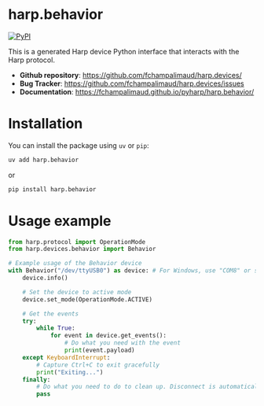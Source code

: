# harp.behavior

[![PyPI](https://img.shields.io/pypi/v/harp.behavior)](https://pypi.org/project/harp.behavior/)

This is a generated Harp device Python interface that interacts with the Harp protocol.

- **Github repository**: <https://github.com/fchampalimaud/harp.devices/>
- **Bug Tracker**: <https://github.com/fchampalimaud/harp.devices/issues>
- **Documentation**: <https://fchampalimaud.github.io/pyharp/harp.behavior/>

# Installation
You can install the package using `uv` or `pip`:

```bash
uv add harp.behavior
```
or

```bash
pip install harp.behavior
```

# Usage example

```python
from harp.protocol import OperationMode
from harp.devices.behavior import Behavior

# Example usage of the Behavior device
with Behavior("/dev/ttyUSB0") as device: # For Windows, use "COM8" or similar
    device.info()

    # Set the device to active mode
    device.set_mode(OperationMode.ACTIVE)

    # Get the events
    try:
        while True:
            for event in device.get_events():
                # Do what you need with the event
                print(event.payload)
    except KeyboardInterrupt:
        # Capture Ctrl+C to exit gracefully
        print("Exiting...")
    finally:
        # Do what you need to do to clean up. Disconnect is automatically called with the "with" statement.
        pass
```